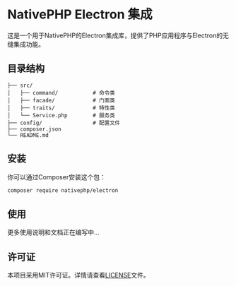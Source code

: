 # NativePHP Electron 集成

这是一个用于NativePHP的Electron集成库，提供了PHP应用程序与Electron的无缝集成功能。

## 目录结构

```
├── src/
│   ├── command/           # 命令类
│   ├── facade/            # 门面类
│   ├── traits/            # 特性类
│   └── Service.php        # 服务类
├── config/                # 配置文件
├── composer.json
└── README.md
```

## 安装

你可以通过Composer安装这个包：

```bash
composer require nativephp/electron
```

## 使用

更多使用说明和文档正在编写中...

## 许可证

本项目采用MIT许可证。详情请查看[LICENSE](LICENSE)文件。